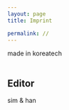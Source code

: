 ```yaml
---
layout: page
title: Imprint

permalink: //
---
```

made in koreatech
<br />
<br /> 

Editor
---
sim & han



[cc]: http://creativecommons.org/licenses/by-sa/3.0/de/deed.en "Creative Commons Attribution-Share Alike 3.0 License Germany"
